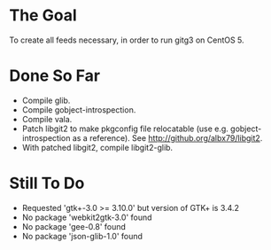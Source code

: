 The Goal
========

To create all feeds necessary, in order to run gitg3 on CentOS 5.

Done So Far
===========

 * Compile glib.
 * Compile gobject-introspection.
 * Compile vala.
 * Patch libgit2 to make pkgconfig file relocatable (use e.g. gobject-introspection as a reference). See http://github.org/albx79/libgit2.
 * With patched libgit2, compile libgit2-glib.

Still To Do
===========

 * Requested 'gtk+-3.0 >= 3.10.0' but version of GTK+ is 3.4.2
 * No package 'webkit2gtk-3.0' found
 * No package 'gee-0.8' found
 * No package 'json-glib-1.0' found

